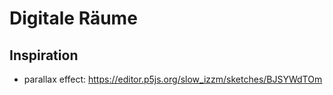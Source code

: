 # Digitale Räume

## Inspiration

- parallax effect: <https://editor.p5js.org/slow_izzm/sketches/BJSYWdTOm>
